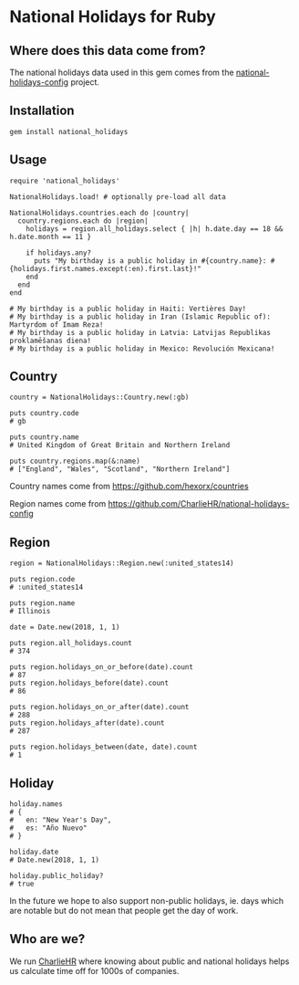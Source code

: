 # National Holidays for Ruby

## Where does this data come from?

The national holidays data used in this gem comes from the [national-holidays-config](https://github.com/CharlieHR/national-holidays-config) project.

## Installation

    gem install national_holidays

## Usage

    require 'national_holidays'

    NationalHolidays.load! # optionally pre-load all data

    NationalHolidays.countries.each do |country|
      country.regions.each do |region|
        holidays = region.all_holidays.select { |h| h.date.day == 18 && h.date.month == 11 }

        if holidays.any?
          puts "My birthday is a public holiday in #{country.name}: #{holidays.first.names.except(:en).first.last}!"
        end
      end
    end

    # My birthday is a public holiday in Haiti: Vertières Day!
    # My birthday is a public holiday in Iran (Islamic Republic of): Martyrdom of Imam Reza!
    # My birthday is a public holiday in Latvia: Latvijas Republikas proklamēšanas diena!
    # My birthday is a public holiday in Mexico: Revolución Mexicana!

## Country

    country = NationalHolidays::Country.new(:gb)

    puts country.code
    # gb

    puts country.name
    # United Kingdom of Great Britain and Northern Ireland

    puts country.regions.map(&:name)
    # ["England", "Wales", "Scotland", "Northern Ireland"]

Country names come from https://github.com/hexorx/countries

Region names come from https://github.com/CharlieHR/national-holidays-config

## Region

    region = NationalHolidays::Region.new(:united_states14)

    puts region.code
    # :united_states14

    puts region.name
    # Illinois

    date = Date.new(2018, 1, 1)

    puts region.all_holidays.count
    # 374

    puts region.holidays_on_or_before(date).count
    # 87
    puts region.holidays_before(date).count
    # 86

    puts region.holidays_on_or_after(date).count
    # 288
    puts region.holidays_after(date).count
    # 287

    puts region.holidays_between(date, date).count
    # 1

## Holiday

    holiday.names
    # {
    #   en: "New Year's Day",
    #   es: "Año Nuevo"
    # }

    holiday.date
    # Date.new(2018, 1, 1)

    holiday.public_holiday?
    # true

In the future we hope to also support non-public holidays, ie. days which are notable but do not mean that people get the day of work.

## Who are we?

We run [CharlieHR](https://www.charliehr.com) where knowing about public and national holidays helps us calculate time off for 1000s of companies.
